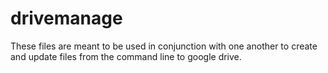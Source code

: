# drivemanage
These files are meant to be used in conjunction with one another to create and update files from the command line to google drive.
